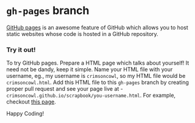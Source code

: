 # ```gh-pages``` branch

[GitHub pages](https://pages.github.com/) is an awesome feature of GitHub which allows you to host static websites whose code is hosted in a GitHub repository.

### Try it out!
To try GitHub pages. Prepare a HTML page which talks about yourself! It need not be dandy, keep it simple. Name your HTML file with your username, eg., my username is ```crimsoncowl```, so my HTML file would be ```crimsoncowl.html```. Add this HTML file to this ```gh-pages``` branch by creating proper pull request and see your page live at - ```crimsoncowl.github.io/scrapbook/you-username.html```. For example, checkout [this page](https://crimsoncowl.github.io/scrapbook/VamsiSangam.html).

Happy Coding!
